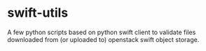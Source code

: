 # swift-utils
A few python scripts based on python swift client to validate files downloaded from (or uploaded to) openstack swift object storage.
